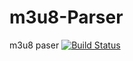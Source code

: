 # m3u8-Parser
m3u8 paser [![Build Status](https://travis-ci.org/MideO/m3u8-Parser.svg?branch=master)](https://travis-ci.org/MideO/m3u8-Parser)
